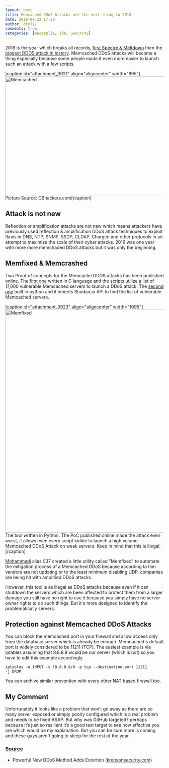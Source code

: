 ```yaml
---
layout: post
title: Memcached DDoS Attacks are the next thing in 2018
date: 2018-08-22 17:29
author: dty717
comments: true
categories: [decomplie, ida, Security]
---
```

2018 is the year which breaks all records, <a href="https://www.theregister.co.uk/2018/02/20/why_is_the_ethernet_switch_biz_dozing_through_meltdown/" target="_blank" rel="noopener">first Spectre &amp; Meltdown</a> then the <a href="https://www.theregister.co.uk/2018/03/05/worlds_biggest_ddos_attack_record_broken_after_just_five_days/" target="_blank" rel="noopener">biggest DDOS attack in history</a>. Memcached DDoS attacks will become a thing especially because some people made it even more easier to launch such an attack with a few scripts.

[caption id="attachment_3921" align="aligncenter" width="695"]<img class=" size-full wp-image-3921 aligncenter" src="https://chefkochblog.files.wordpress.com/2018/03/memcached.jpg" alt="Memcached" width="695" height="377" /> Picture Source: GBhackers.com[/caption]

<!--more-->

<h2>Attack is not new</h2>

Reflection or amplification attacks are not new which means attackers have previously used reflection &amp; amplification DDoS attack techniques to exploit flaws in DNS, NTP, SNMP, SSDP, CLDAP, Chargen and other protocols in an attempt to maximize the scale of their cyber attacks. 2016 was one year with more more memchaded DDoS attacks but it was only the beginning.

<h2>Memfixed &amp; Memcrashed</h2>

Two Proof of concepts for the Memcache DDOS attacks has been published online. The <a href="https://pastebin.com/raw/ZiUeinae" target="_blank" rel="noopener">first one</a> written in C language and the scripts utilize a list of 17,000 vulnerable Memcached servers to launch a DDoS attack. The <a href="https://github.com/649/Memcrashed-DDoS-Exploit/blob/master/README.md" target="_blank" rel="noopener">second one</a> built in python and it inherits Shodan,io API to find the list of vulnerable Memcached servers.

[caption id="attachment_3923" align="aligncenter" width="1095"]<img class=" size-full wp-image-3923 aligncenter" src="https://chefkochblog.files.wordpress.com/2018/03/memfixed1.png" alt="Memfixed" width="1095" height="707" /> The tool written in Python. The PoC published online made the attack even worst, it allows even every script kiddie to launch a high volume Memcached DDoS Attack on weak servers. Keep in mind that this is illegal.[/caption]

<a href="https://twitter.com/037" target="_blank" rel="nofollow noopener">Mohammadi</a> alias 037 created a little utility called "Memfixed" to automate the mitigation process of a Memcached DDoS because according to him vendors are not updating or to the least minimum disabling UDP, companies are being hit with amplified DDoS attacks.

However, this tool is as illegal as DDoS attacks because even if it can shutdown the servers which are been affected to protect them from a larger damage you still have no right to use it because you simply have no server owner rights to do such things. But it's more designed to identify the problematically servers.

<h2>Protection against Memcached DDoS Attacks</h2>

You can block the memcached port in your firewall and allow access only from the database server which is already be enough. Memcached's default port is widely considered to be 11211 (TCP). The easiest example is via iptables assuming that 8.8.8.8 would be our server (which is not) so you have to edit this example accordingly.

<code>iptables -A INPUT -s !8.8.8.8/0 -p tcp --destination-port 11211 -j DROP
</code>

You can archive similar prevention with every other NAT based firewall too.

<h2>My Comment</h2>

Unfortunately it looks like a problem that won’t go away as there are so many server exposed or simply poorly configured which is a real problem and needs to be fixed ASAP. But why was GitHub targeted? perhaps because it’s just so resilient it’s a good test target to see how effective you are which would be my explanation. But you can be sure more is coming and these guys aren't going to sleep for the rest of the year.

<h3><span style="text-decoration:underline;">Source</span></h3>

<ul>
    <li>Powerful New DDoS Method Adds Extortion (<a href="https://krebsonsecurity.com/tag/memcached-attack/" target="_blank" rel="noopener">krebsonsecurity.com</a>)</li>
</ul>
